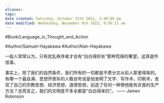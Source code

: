 ```yaml
---
aliases: 
tags: 
date created: Saturday, October 15th 2022, 3:40:09 pm
date modified: Wednesday, November 9th 2022, 9:56:11 am
---
```

#Book/Language_in_Thought_and_Action 

#Author/Samuel-Hayakawa 
#Author/Alan-Hayakawa 

一般人常常认为，只有扰乱秩序者才会有“白白得好处”那种荒唐的奢望。这真是件怪事。

事实上，除了我们的自然条件，我们所有的一切都是不费分文从前人那里得来的。有哪一个最自满、思想开倒车的人敢自夸说是他发明了文字、写作术、印刷术，发现了自己的宗教思想、经济思想、道德思想，创造了任何一种使他能有衣食的生产方法？总而言之，我们的文明差不多全都是“白白得来的”。
—— James Robinson
